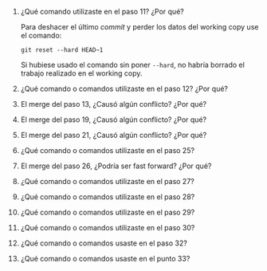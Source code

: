 1. ¿Qué comando utilizaste en el paso 11? ¿Por qué?

    Para deshacer el último *commit* y perder los datos del working copy use el comando:

    ```
    git reset --hard HEAD~1
    ```
    Si hubiese usado el comando sin poner `--hard`, no habría borrado el trabajo realizado en el working copy.

2. ¿Qué comando o comandos utilizaste en el paso 12? ¿Por qué?
3. El merge del paso 13, ¿Causó algún conflicto? ¿Por qué?
4. El merge del paso 19, ¿Causó algún conflicto? ¿Por qué?
5. El merge del paso 21, ¿Causó algún conflicto? ¿Por qué?
6. ¿Qué comando o comandos utilizaste en el paso 25?
7. El merge del paso 26, ¿Podría ser fast forward? ¿Por qué?
8. ¿Qué comando o comandos utilizaste en el paso 27?
9. ¿Qué comando o comandos utilizaste en el paso 28?
10. ¿Qué comando o comandos utilizaste en el paso 29?
11. ¿Qué comando o comandos utilizaste en el paso 30?
12. ¿Qué comando o comandos usaste en el paso 32?
13. ¿Qué comando o comandos usaste en el punto 33?